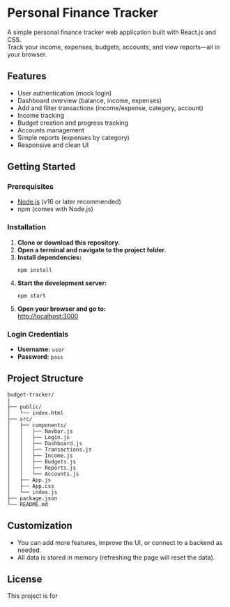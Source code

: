 # Personal Finance Tracker

A simple personal finance tracker web application built with React.js and CSS.  
Track your income, expenses, budgets, accounts, and view reports—all in your browser.

## Features

- User authentication (mock login)
- Dashboard overview (balance, income, expenses)
- Add and filter transactions (income/expense, category, account)
- Income tracking
- Budget creation and progress tracking
- Accounts management
- Simple reports (expenses by category)
- Responsive and clean UI

## Getting Started

### Prerequisites

- [Node.js](https://nodejs.org/) (v16 or later recommended)
- npm (comes with Node.js)

### Installation

1. **Clone or download this repository.**
2. **Open a terminal and navigate to the project folder.**
3. **Install dependencies:**
   ```
   npm install
   ```
4. **Start the development server:**
   ```
   npm start
   ```
5. **Open your browser and go to:**  
   [http://localhost:3000](http://localhost:3000)

### Login Credentials

- **Username:** `user`
- **Password:** `pass`

## Project Structure

```
budget-tracker/
│
├── public/
│   └── index.html
├── src/
│   ├── components/
│   │   ├── Navbar.js
│   │   ├── Login.js
│   │   ├── Dashboard.js
│   │   ├── Transactions.js
│   │   ├── Income.js
│   │   ├── Budgets.js
│   │   ├── Reports.js
│   │   └── Accounts.js
│   ├── App.js
│   ├── App.css
│   └── index.js
├── package.json
└── README.md
```

## Customization

- You can add more features, improve the UI, or connect to a backend as needed.
- All data is stored in memory (refreshing the page will reset the data).

## License

This project is for